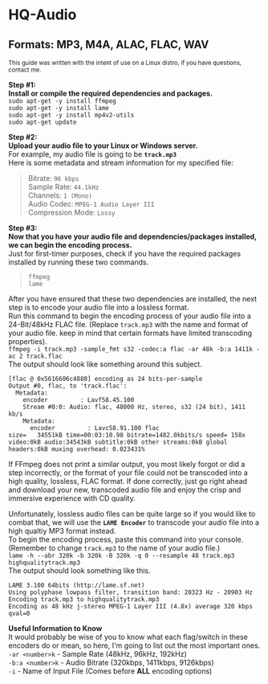 # HQ-Audio
## Formats: MP3, M4A, ALAC, FLAC, WAV
<sub>This guide was written with the intent of use on a Linux distro, if you have questions, contact me.</sub>

**Step #1:**<br>
**Install or compile the required dependencies and packages.**<br>
`sudo apt-get -y install ffmpeg` <br>
`sudo apt-get -y install lame` <br>
`sudo apt-get -y install mp4v2-utils` <br>
`sudo apt-get update` <br>

**Step #2:**<br>
**Upload your audio file to your Linux or Windows server.**<br>
For example, my audio file is going to be **`track.mp3`**<br>
Here is some metadata and stream information for my specified file:<br>
>Bitrate: `96 kbps`<br>
>Sample Rate: `44.1kHz`<br>
>Channels: `1 (Mono)`<br>
>Audio Codec: `MPEG-1 Audio Layer III`<br>
>Compression Mode: `Lossy`<br>

**Step #3:**<br>
**Now that you have your audio file and dependencies/packages installed, we can begin the encoding process.**<br>
Just for first-timer purposes, check if you have the required packages installed by running these two commands.<br>
>`ffmpeg`<br>
>`lame`<br>

After you have ensured that these two dependencies are installed, the next step is to encode your audio file into a lossless format.<br>
Run this command to begin the encoding process of your audio file into a 24-Bit/48kHz FLAC file. (Replace `track.mp3` with the name and format of your audio file. keep in mind that certain formats have limited transcoding properties).<br>
`ffmpeg -i track.mp3 -sample_fmt s32 -codec:a flac -ar 48k -b:a 1411k -ac 2 track.flac`<br>
The output should look like something around this subject.<br>
```
[flac @ 0x5616606c4880] encoding as 24 bits-per-sample
Output #0, flac, to 'track.flac':
  Metadata:
    encoder         : Lavf58.45.100
    Stream #0:0: Audio: flac, 48000 Hz, stereo, s32 (24 bit), 1411 kb/s
    Metadata:
      encoder         : Lavc58.91.100 flac
size=   34551kB time=00:03:10.98 bitrate=1482.0kbits/s speed= 158x
video:0kB audio:34543kB subtitle:0kB other streams:0kB global headers:0kB muxing overhead: 0.023431%
```
If FFmpeg does not print a similar output, you most likely forgot or did a step incorrectly, or the format of your file could not be transcoded into a high quality, lossless, FLAC format. If done correctly, just go right ahead and download your new, transcoded audio file and enjoy the crisp and immersive experience with CD quality.<br>

Unfortunately, lossless audio files can be quite large so if you would like to combat that, we will use the **`LAME Encoder`** to transcode your audio file into a high qualtiy MP3 format instead.<br>
To begin the encoding process, paste this command into your console. (Remember to change `track.mp3` to the name of your audio file.)<br>
`lame -h --abr 320k -b 320k -B 320k -q 0 --resample 48 track.mp3 highqualitytrack.mp3` <br>
The output should look something like this. <br>
```
LAME 3.100 64bits (http://lame.sf.net)
Using polyphase lowpass filter, transition band: 20323 Hz - 20903 Hz
Encoding track.mp3 to highqualitytrack.mp3
Encoding as 48 kHz j-stereo MPEG-1 Layer III (4.8x) average 320 kbps qval=0
```

**Useful Information to Know** <br>
It would probably be wise of you to know what each flag/switch in these encoders do or mean, so here, I'm going to list out the most important ones.<br>
`-ar <number>k` - Sample Rate (48kHz, 96kHz, 192kHz) <br>
`-b:a <number>k` - Audio Bitrate (320kbps, 1411kbps, 9126kbps) <br>
`-i` - Name of Input File (Comes before **ALL** encoding options) <br>
